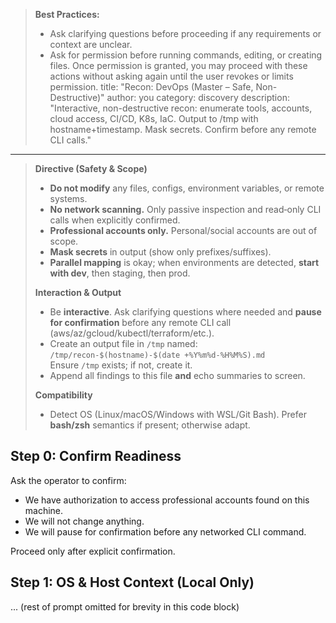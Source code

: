 > **Best Practices:**
> - Ask clarifying questions before proceeding if any requirements or context are unclear.
> - Ask for permission before running commands, editing, or creating files. Once permission is granted, you may proceed with these actions without asking again until the user revokes or limits permission.
title: "Recon: DevOps (Master – Safe, Non-Destructive)"
author: you
category: discovery
description: "Interactive, non-destructive recon: enumerate tools, accounts, cloud access, CI/CD, K8s, IaC. Output to /tmp with hostname+timestamp. Mask secrets. Confirm before any remote CLI calls."
---

> **Directive (Safety & Scope)**
> - **Do not modify** any files, configs, environment variables, or remote systems.
> - **No network scanning.** Only passive inspection and read‑only CLI calls when explicitly confirmed.
> - **Professional accounts only.** Personal/social accounts are out of scope.
> - **Mask secrets** in output (show only prefixes/suffixes).
> - **Parallel mapping** is okay; when environments are detected, **start with dev**, then staging, then prod.
>
> **Interaction & Output**
> - Be **interactive**. Ask clarifying questions where needed and **pause for confirmation** before any remote CLI call (aws/az/gcloud/kubectl/terraform/etc.).
> - Create an output file in `/tmp` named:  
>   `/tmp/recon-$(hostname)-$(date +%Y%m%d-%H%M%S).md`  
>   Ensure `/tmp` exists; if not, create it.
> - Append all findings to this file **and** echo summaries to screen.
>
> **Compatibility**
> - Detect OS (Linux/macOS/Windows with WSL/Git Bash). Prefer **bash/zsh** semantics if present; otherwise adapt.

## Step 0: Confirm Readiness
Ask the operator to confirm:
- We have authorization to access professional accounts found on this machine.
- We will not change anything.
- We will pause for confirmation before any networked CLI command.

Proceed only after explicit confirmation.

## Step 1: OS & Host Context (Local Only)
... (rest of prompt omitted for brevity in this code block)
